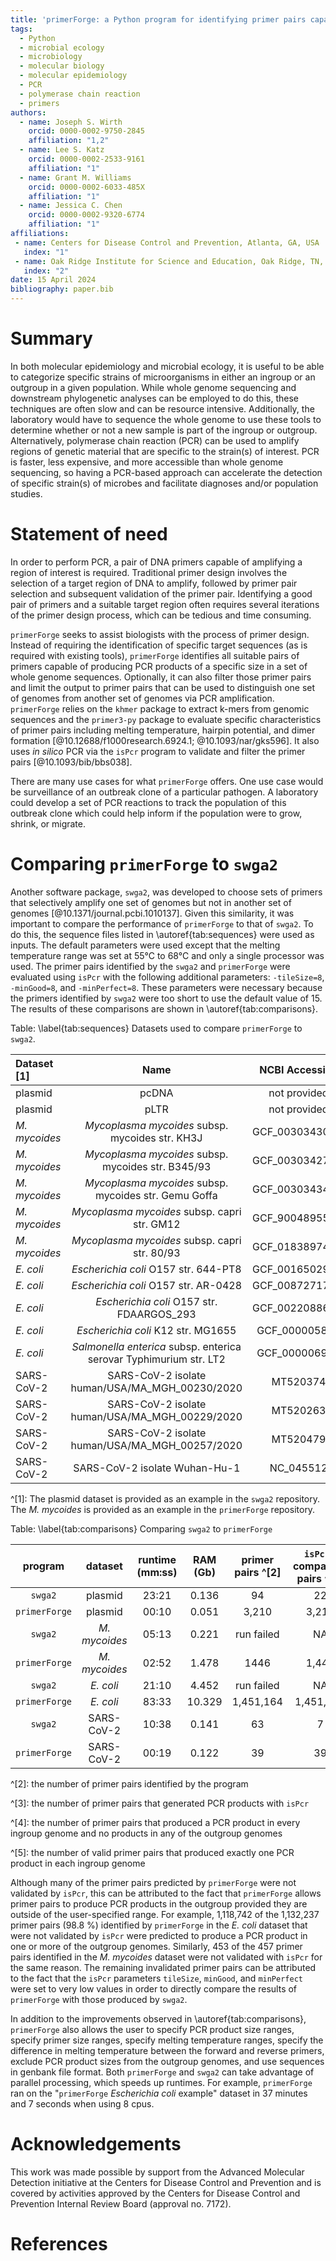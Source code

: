 ```yaml
---
title: 'primerForge: a Python program for identifying primer pairs capable of distinguishing groups of genomes from each other'
tags:
  - Python
  - microbial ecology
  - microbiology
  - molecular biology
  - molecular epidemiology
  - PCR
  - polymerase chain reaction
  - primers
authors:
  - name: Joseph S. Wirth
    orcid: 0000-0002-9750-2845
    affiliation: "1,2"
  - name: Lee S. Katz
    orcid: 0000-0002-2533-9161
    affiliation: "1"
  - name: Grant M. Williams
    orcid: 0000-0002-6033-485X
    affiliation: "1"
  - name: Jessica C. Chen
    orcid: 0000-0002-9320-6774
    affiliation: "1"
affiliations:
 - name: Centers for Disease Control and Prevention, Atlanta, GA, USA
   index: "1"
 - name: Oak Ridge Institute for Science and Education, Oak Ridge, TN, USA
   index: "2"
date: 15 April 2024
bibliography: paper.bib
---
```

# Summary
In both molecular epidemiology and microbial ecology, it is useful to be able
to categorize specific strains of microorganisms in either an ingroup or an
outgroup in a given population. While whole genome sequencing and downstream
phylogenetic analyses can be employed to do this, these techniques are often
slow and can be resource intensive. Additionally, the laboratory would have to
sequence the whole genome to use these tools to determine whether or not a new
sample is part of the ingroup or outgroup. Alternatively, polymerase chain
reaction (PCR) can be used to amplify regions of genetic material that are
specific to the strain(s) of  interest. PCR is faster, less expensive, and more
accessible than whole genome sequencing, so having a PCR-based approach can
accelerate the detection of specific strain(s) of microbes and facilitate
diagnoses and/or population studies.

# Statement of need
In order to perform PCR, a pair of DNA primers capable of amplifying a region
of interest is required. Traditional primer design involves the selection of a
target region of DNA to amplify, followed by primer pair selection and
subsequent validation of the primer pair. Identifying a good pair of primers
and a suitable target region often requires several iterations of the primer
design process, which can be tedious and time consuming.

`primerForge` seeks to assist biologists with the process of primer design.
Instead of requiring the identification of specific target sequences (as is
required with existing tools), `primerForge` identifies all suitable pairs of
primers capable of producing PCR products of a specific size in a set of whole
genome sequences. Optionally, it can also filter those primer pairs and limit
the output to primer pairs that can be used to distinguish one set of genomes
from another set of genomes via PCR amplification. `primerForge` relies on the
`khmer` package to extract k-mers from genomic sequences and the `primer3-py`
package to evaluate specific characteristics of primer pairs including melting
temperature, hairpin potential, and dimer formation
[@10.12688/f1000research.6924.1; @10.1093/nar/gks596]. It also uses _in silico_
PCR via the `isPcr` program to validate and filter the primer pairs
[@10.1093/bib/bbs038].

There are many use cases for what `primerForge` offers. One use case would be
surveillance of an outbreak clone of a particular pathogen. A laboratory could
develop a set of PCR reactions to track the population of this outbreak clone
which could help inform if the population were to grow, shrink, or migrate.

# Comparing `primerForge` to `swga2`
Another software package, `swga2`, was developed to choose sets of primers that
selectively amplify one set of genomes but not in another set of genomes
[@10.1371/journal.pcbi.1010137]. Given this similarity, it was important to
compare the performance of `primerForge` to that of `swga2`. To do this, the
sequence files listed in \autoref{tab:sequences} were used as inputs. The
default parameters were used except that the melting temperature range was set
at 55°C to 68°C and only a single processor was used. The primer pairs
identified by the `swga2` and `primerForge` were evaluated using `isPcr` with
the following additional parameters: `-tileSize=8`, `-minGood=8`, and
`-minPerfect=8`. These parameters were necessary because the primers identified
by `swga2` were too short to use the default value of 15. The results of these
comparisons are shown in \autoref{tab:comparisons}.

Table: \label{tab:sequences} Datasets used to compare `primerForge` to `swga2`.

|Dataset [1]|Name|NCBI Accession|Group|
|:------|:--:|:------------:|:---:|
|plasmid|pcDNA|not provided|ingroup|
|plasmid|pLTR|not provided|outgroup|
|_M. mycoides_|_Mycoplasma mycoides_ subsp. mycoides str. KH3J|GCF_003034305.1|ingroup|
|_M. mycoides_|_Mycoplasma mycoides_ subsp. mycoides str. B345/93|GCF_003034275.1|ingroup|
|_M. mycoides_|_Mycoplasma mycoides_ subsp. mycoides str. Gemu Goffa|GCF_003034345.1|ingroup|
|_M. mycoides_|_Mycoplasma mycoides_ subsp. capri str. GM12|GCF_900489555.1|outgroup|
|_M. mycoides_|_Mycoplasma mycoides_ subsp. capri str. 80/93|GCF_018389745.1|outgroup|
|_E. coli_|_Escherichia coli_ O157 str. 644-PT8|GCF_001650295.1|ingroup|
|_E. coli_|_Escherichia coli_ O157 str. AR-0428|GCF_008727175.1|ingroup|
|_E. coli_|_Escherichia coli_ O157 str. FDAARGOS_293|GCF_002208865.2|ingroup|
|_E. coli_|_Escherichia coli_ K12 str. MG1655|GCF_000005845|outgroup|
|_E. coli_|_Salmonella enterica_ subsp. enterica serovar Typhimurium str. LT2|GCF_000006945|outgroup|
|SARS-CoV-2|SARS-CoV-2 isolate human/USA/MA_MGH_00230/2020|MT520374|ingroup|
|SARS-CoV-2|SARS-CoV-2 isolate human/USA/MA_MGH_00229/2020|MT520263|ingroup|
|SARS-CoV-2|SARS-CoV-2 isolate human/USA/MA_MGH_00257/2020|MT520479|ingroup|
|SARS-CoV-2|SARS-CoV-2 isolate Wuhan-Hu-1|NC_045512|outgroup|

^[1]: The plasmid dataset is provided as an example in the `swga2` repository.
The _M. mycoides_ is provided as an example in the `primerForge` repository.

Table: \label{tab:comparisons} Comparing `swga2` to `primerForge`

|program|dataset|runtime (mm:ss)|RAM (Gb)|primer pairs ^[2]|`isPcr`-compatible pairs ^[3]|validated pairs ^[4]|optimized pairs ^[5]|
|:-----:|:-----:|:-------------:|:------:|:-----------:|:-----------------------:|:--------------:|:--------------:|
|`swga2`|plasmid|23:21|0.136|94|22|22|11|
|`primerForge`|plasmid|00:10|0.051|3,210|3,210|3,168|2,934|
|`swga2`|_M. mycoides_|05:13|0.221|run failed|NA|NA|NA|
|`primerForge`|_M. mycoides_|02:52|1.478|1446|1,446|989|884|
|`swga2`|_E. coli_|21:10|4.452|run failed|NA|NA|NA|
|`primerForge`|_E. coli_|83:33|10.329|1,451,164|1,451,164|318,927|125,932|
|`swga2`|SARS-CoV-2|10:38|0.141|63|7|0|0|
|`primerForge`|SARS-CoV-2|00:19|0.122|39|39|15|15|

^[2]: the number of primer pairs identified by the program

^[3]: the number of primer pairs that generated PCR products with
`isPcr`

^[4]: the number of primer pairs that produced a PCR product in every
ingroup genome and no products in any of the outgroup genomes

^[5]: the number of valid primer pairs that produced exactly one PCR
product in each ingroup genome

Although many of the primer pairs predicted by `primerForge` were not validated
by `isPcr`, this can be attributed to the fact that `primerForge` allows primer
pairs to produce PCR products in the outgroup provided they are outside of the
user-specified range. For example, 1,118,742 of the 1,132,237 primer pairs
(98.8 %) identified by `primerForge` in the _E. coli_ dataset that were not
validated by `isPcr` were predicted to produce a PCR product in one or more of
the outgroup genomes. Similarly, 453 of the 457 primer pairs identified in the
_M. mycoides_ dataset were not validated with `isPcr` for the same reason. The
remaining invalidated primer pairs can be attributed to the fact that the
`isPcr` parameters `tileSize`, `minGood`, and `minPerfect` were set to very low
values in order to directly compare the results of `primerForge` with those
produced by `swga2`.

In addition to the improvements observed in \autoref{tab:comparisons},
`primerForge` also allows the user to specify PCR product size ranges, specify
primer size ranges, specify melting temperature ranges, specify the difference
in melting temperature between the forward and reverse primers, exclude PCR
product sizes from the outgroup genomes, and use sequences in genbank file
format. Both `primerForge` and `swga2` can take advantage of parallel
processing, which speeds up runtimes. For example, `primerForge` ran on the
"`primerForge` _Escherichia coli_ example" dataset in 37 minutes and 7 seconds
when using 8 cpus.

# Acknowledgements
This work was made possible by support from the Advanced Molecular Detection
initiative at the Centers for Disease Control and Prevention and is covered by
activities approved by the Centers for Disease Control and Prevention Internal
Review Board (approval no. 7172).

# References
